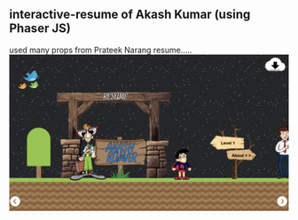 ## interactive-resume of Akash Kumar (using Phaser JS)
used many props from Prateek Narang resume.....
<br/>
<img src="assets/read.png" >
